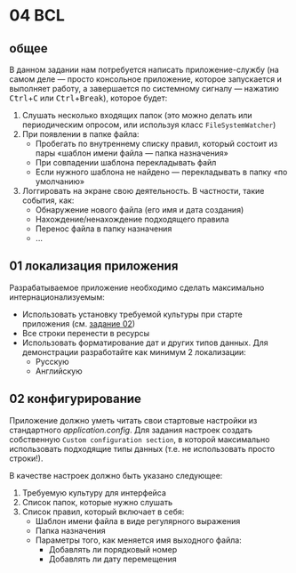 # 04 BCL

## общее

В данном задании нам потребуется написать приложение-службу
(на самом деле &mdash; просто консольное приложение,
которое запускается и выполняет работу,
а завершается по системному сигналу &mdash; нажатию
<kbd>Ctrl</kbd>+<kbd>C</kbd> или <kbd>Ctrl</kbd>+<kbd>Break</kbd>),
которое будет:
1. Слушать несколько входящих папок
    (это можно делать или периодическим опросом,
    или используя класс `FileSystemWatcher`)
2. При появлении в папке файла:
    * Пробегать по внутреннему списку правил,
        который состоит из пары «шаблон имени файла &mdash;
        папка назначения»
    * При совпадении шаблона перекладывать файл
    * Если нужного шаблона не найдено &mdash;
        перекладывать в папку «по умолчанию»
3. Логгировать на экране свою деятельность.
    В частности, такие события, как:
    * Обнаружение нового файла (его имя и дата создания)
    * Нахождение/ненахождение подходящего правила
    * Перенос файла в папку назначения
    * ...

## 01 локализация приложения

Разрабатываемое приложение необходимо сделать
максимально интернационализуемым:
* Использовать установку требуемой культуры
    при старте приложения (см. [задание 02](#02-конфигурирование))
* Все строки перенести в ресурсы
* Использовать форматирование дат и других типов данных.
    Для демонстрации разработайте как минимум 2 локализации:
    * Русскую
    * Английскую

## 02 конфигурирование

Приложение должно уметь читать свои стартовые настройки
из стандартного _application.config_.
Для задания настроек создать собственную `Custom configuration section`,
в которой максимально использовать подходящие типы данных
(т.е. не использовать просто строки!).

В качестве настроек должно быть указано следующее:
1. Требуемую культуру для интерфейса
2. Список папок, которые нужно слушать
3. Список правил, который включает в себя:
    * Шаблон имени файла в виде регулярного выражения
    * Папка назначения
    * Параметры того, как меняется имя выходного файла:
        * Добавлять ли порядковый номер
        * Добавлять ли дату перемещения